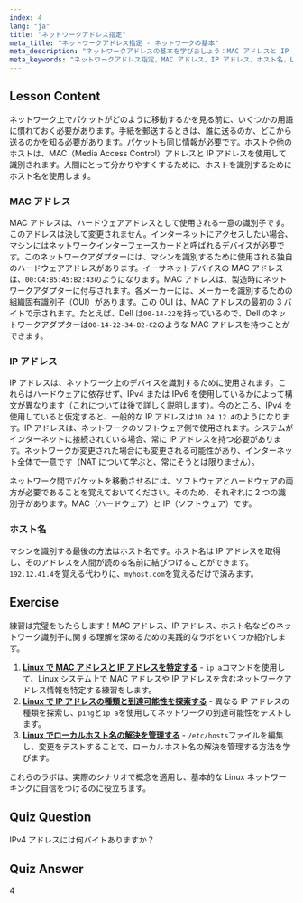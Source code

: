 ```yaml
---
index: 4
lang: "ja"
title: "ネットワークアドレス指定"
meta_title: "ネットワークアドレス指定 - ネットワークの基本"
meta_description: "ネットワークアドレスの基本を学びましょう：MAC アドレスと IP アドレス、そしてホスト名。デバイスがネットワーク上でどのように通信するかを理解しましょう。Linux ネットワーキングの旅を始めましょう！"
meta_keywords: "ネットワークアドレス指定，MAC アドレス，IP アドレス，ホスト名，Linux ネットワーキング，初心者，チュートリアル，ガイド"
---
```


## Lesson Content

ネットワーク上でパケットがどのように移動するかを見る前に、いくつかの用語に慣れておく必要があります。手紙を郵送するときは、誰に送るのか、どこから送るのかを知る必要があります。パケットも同じ情報が必要です。ホストや他のホストは、MAC（Media Access Control）アドレスと IP アドレスを使用して識別されます。人間にとって分かりやすくするために、ホストを識別するためにホスト名を使用します。

### MAC アドレス

MAC アドレスは、ハードウェアアドレスとして使用される一意の識別子です。このアドレスは決して変更されません。インターネットにアクセスしたい場合、マシンにはネットワークインターフェースカードと呼ばれるデバイスが必要です。このネットワークアダプターには、マシンを識別するために使用される独自のハードウェアアドレスがあります。イーサネットデバイスの MAC アドレスは、`00:C4:B5:45:B2:43`のようになります。MAC アドレスは、製造時にネットワークアダプターに付与されます。各メーカーには、メーカーを識別するための組織固有識別子（OUI）があります。この OUI は、MAC アドレスの最初の 3 バイトで示されます。たとえば、Dell は`00-14-22`を持っているので、Dell のネットワークアダプターは`00-14-22-34-B2-C2`のような MAC アドレスを持つことができます。

### IP アドレス

IP アドレスは、ネットワーク上のデバイスを識別するために使用されます。これらはハードウェアに依存せず、IPv4 または IPv6 を使用しているかによって構文が異なります（これについては後で詳しく説明します）。今のところ、IPv4 を使用していると仮定すると、一般的な IP アドレスは`10.24.12.4`のようになります。IP アドレスは、ネットワークのソフトウェア側で使用されます。システムがインターネットに接続されている場合、常に IP アドレスを持つ必要があります。ネットワークが変更された場合にも変更される可能性があり、インターネット全体で一意です（NAT について学ぶと、常にそうとは限りません）。

ネットワーク間でパケットを移動させるには、ソフトウェアとハードウェアの両方が必要であることを覚えておいてください。そのため、それぞれに 2 つの識別子があります。MAC（ハードウェア）と IP（ソフトウェア）です。

### ホスト名

マシンを識別する最後の方法はホスト名です。ホスト名は IP アドレスを取得し、そのアドレスを人間が読める名前に結びつけることができます。`192.12.41.4`を覚える代わりに、`myhost.com`を覚えるだけで済みます。

## Exercise

練習は完璧をもたらします！MAC アドレス、IP アドレス、ホスト名などのネットワーク識別子に関する理解を深めるための実践的なラボをいくつか紹介します。

1. **[Linux で MAC アドレスと IP アドレスを特定する](https://labex.io/ja/labs/linux-identify-mac-and-ip-addresses-in-linux-592731)** - `ip a`コマンドを使用して、Linux システム上で MAC アドレスや IP アドレスを含むネットワークアドレス情報を特定する練習をします。
2. **[Linux で IP アドレスの種類と到達可能性を探索する](https://labex.io/ja/labs/linux-explore-ip-address-types-and-reachability-in-linux-592780)** - 異なる IP アドレスの種類を探索し、`ping`と`ip a`を使用してネットワークの到達可能性をテストします。
3. **[Linux でローカルホスト名の解決を管理する](https://labex.io/ja/labs/linux-manage-local-hostname-resolution-in-linux-592792)** - `/etc/hosts`ファイルを編集し、変更をテストすることで、ローカルホスト名の解決を管理する方法を学びます。

これらのラボは、実際のシナリオで概念を適用し、基本的な Linux ネットワーキングに自信をつけるのに役立ちます。

## Quiz Question

IPv4 アドレスには何バイトありますか？

## Quiz Answer

4
